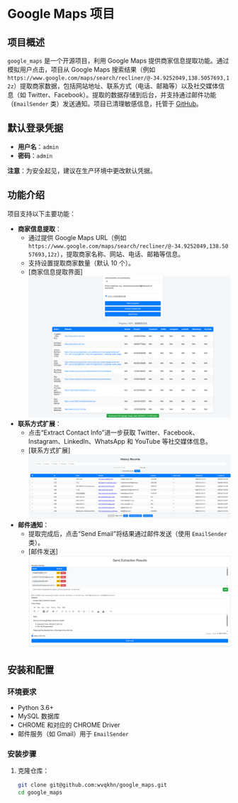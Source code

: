 # Google Maps 项目

## 项目概述

`google_maps` 是一个开源项目，利用 Google Maps  提供商家信息提取功能。通过模拟用户点击，项目从 Google Maps 搜索结果（例如 `https://www.google.com/maps/search/recliner/@-34.9252049,138.5057693,12z`）提取商家数据，包括网站地址、联系方式（电话、邮箱等）以及社交媒体信息（如 Twitter、Facebook）。提取的数据存储到后台，并支持通过邮件功能（`EmailSender` 类）发送通知。项目已清理敏感信息，托管于 [GitHub](https://github.com/wvqkhn/google_maps)。

## 默认登录凭据

- **用户名**：`admin`
- **密码**：`admin`

**注意**：为安全起见，建议在生产环境中更改默认凭据。

## 功能介绍

项目支持以下主要功能：

- **商家信息提取**：
  - 通过提供 Google Maps URL（例如 `https://www.google.com/maps/search/recliner/@-34.9252049,138.5057693,12z`），提取商家名称、网站、电话、邮箱等信息。
  - 支持设置提取商家数量（默认 10 个）。
  - [商家信息提取界面]![img.png](img.png)
- **联系方式扩展**：
  - 点击“Extract Contact Info”进一步获取 Twitter、Facebook、Instagram、LinkedIn、WhatsApp 和 YouTube 等社交媒体信息。
  - [联系方式扩展]![img_1.png](img_1.png)
- **邮件通知**：
  - 提取完成后，点击“Send Email”将结果通过邮件发送（使用 `EmailSender` 类）。
  - [邮件发送]
![img_2.png](img_2.png)


## 安装和配置

### 环境要求
- Python 3.6+
- MySQL 数据库
- CHROME 和对应的  CHROME Driver
- 邮件服务（如 Gmail）用于 `EmailSender`

### 安装步骤
1. 克隆仓库：
   ```bash
   git clone git@github.com:wvqkhn/google_maps.git
   cd google_maps
